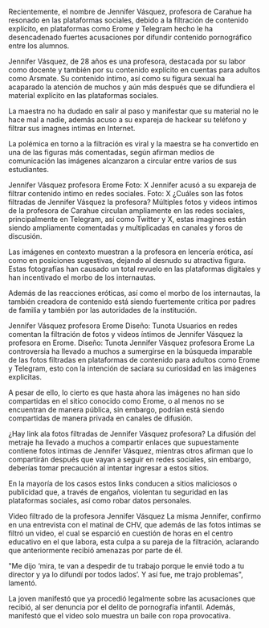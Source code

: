 Recientemente, el nombre de Jennifer Vásquez, profesora de Carahue ha resonado en las plataformas sociales, debido a la filtración de contenido explícito, en plataformas como Erome y Telegram hecho le ha desencadenado fuertes acusaciones por difundir contenido pornográfico entre los alumnos.

Jennifer Vásquez, de 28 años es una profesora, destacada por su labor como docente y también por su contenido explícito en cuentas para adultos como Arsmate. Su contenido íntimo, así como su figura sexual ha acaparado la atención de muchos y aún más después que se difundiera el material explícito en las plataformas sociales.

La maestra no ha dudado en salir al paso y manifestar que su material no le hace mal a nadie, además acuso a su expareja de hackear su teléfono y filtrar sus imagnes intimas en Internet.


La polémica en torno a la filtración es viral y la maestra se ha convertido en una de las figuras más comentadas, según afirman medios de comunicación las imágenes alcanzaron a circular entre varios de sus estudiantes.

Jennifer Vásquez profesora Erome Foto: X
Jennifer acusó a su expareja de filtrar contenido intimo en redes sociales. Foto: X
¿Cuáles son las fotos filtradas de Jennifer Vásquez la profesora?
Múltiples fotos y videos íntimos de la profesora de Carahue circulan ampliamente en las redes sociales, principalmente en Telegram, así como Twitter y X, estas imagines están siendo ampliamente comentadas y multiplicadas en canales y foros de discusión.

Las imágenes en contexto muestran a la profesora en lencería erótica, así como en posiciones sugestivas, dejando al desnudo su atractiva figura. Estas fotografías han causado un total revuelo en las plataformas digitales y han incentivado el morbo de los internautas.

Además de las reacciones eróticas, así como el morbo de los internautas, la también creadora de contenido está siendo fuertemente critica por padres de familia y también por las autoridades de la institución.

Jennifer Vásquez profesora Erome Diseño: Tunota
Usuarios en redes comentan la filtración de fotos y videos íntimos de Jennifer Vásquez la profesora en Erome. Diseño: Tunota
Jennifer Vásquez profesora Erome
La controversia ha llevado a muchos a sumergirse en la búsqueda imparable de las fotos filtradas en plataformas de contenido para adultos como Erome y Telegram, esto con la intención de saciara su curiosidad en las imágenes explicitas.

A pesar de ello, lo cierto es que hasta ahora las imágenes no han sido compartidas en el sitico conocido como Erome, o al menos no se encuentran de manera pública, sin embargo, podrían está siendo compartidas de manera privada en canales de difusión.


¿Hay link ala fotos filtradas de Jennifer Vásquez profesora?
La difusión del metraje ha llevado a muchos a compartir enlaces que supuestamente contiene fotos intimas de Jennifer Vásquez, mientras otros afirman que lo compartirán después que vayan a seguir en redes sociales, sin embargo, deberías tomar precaución al intentar ingresar a estos sitios.

En la mayoría de los casos estos links conducen a sitios maliciosos o publicidad que, a través de engaños, violentan tu seguridad en las plataformas sociales, así como robar datos personales.

Video filtrado de la profesora Jennifer Vásquez
La misma Jennifer, confirmo en una entrevista con el matinal de CHV, que además de las fotos intimas se filtró un video, el cual se esparció en cuestión de horas en el centro educativo en el que labora, esta culpa a su pareja de la filtración, aclarando que anteriormente recibió amenazas por parte de él.


"Me dijo ‘mira, te van a despedir de tu trabajo porque le envié todo a tu director y ya lo difundí por todos lados’. Y así fue, me trajo problemas", lamentó.

La joven manifestó que ya procedió legalmente sobre las acusaciones que recibió, al ser denuncia por el delito de pornografía infantil. Además, manifestó que el video solo muestra un baile con ropa provocativa.
